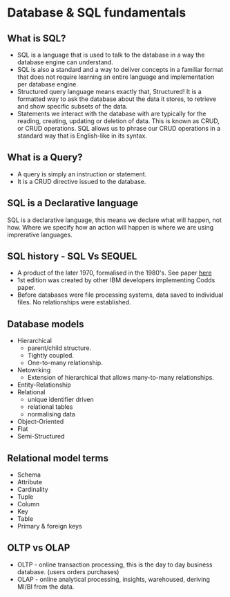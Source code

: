 # Database & SQL fundamentals

## What is SQL?
- SQL is a language that is used to talk to the database in a way the database engine can understand.
- SQL is also a standard and a way to deliver concepts in a familiar format that does not require learning an entire language and implementation per database engine.
- Structured query language means exactly that, Structured! It is a formatted way to ask the database about the data it stores, to retrieve and show specific subsets of the data.
- Statements we interact with the database with are typically for the reading, creating, updating or deletion of data. This is known as CRUD, or CRUD operations. SQL allows us to phrase our CRUD operations in a standard way that is English-like in its syntax.

## What is a Query?
- A query is simply an instruction or statement.
- It is a CRUD directive issued to the database.

## SQL is a Declarative language
SQL is a declarative language, this means we declare what will happen, not how. Where we specify how an action will happen is where we are using imprerative languages.

## SQL history - SQL Vs SEQUEL
- A product of the later 1970, formalised in the 1980's. See paper [here](https://www.seas.upenn.edu/~zives/03f/cis550/codd.pdf)
- 1st edition was created by other IBM developers implementing Codds paper.
- Before databases were file processing systems, data saved to individual files. No relationships were established.

## Database models
- Hierarchical
    - parent/child structure.
    - Tightly coupled.
    - One-to-many relationship.
- Netowrking
    - Extension of hierarchical that allows many-to-many relationships.
- Entity-Relationship
- Relational
    - unique identifier driven
    - relational tables
    - normalising data
- Object-Oriented
- Flat
- Semi-Structured

## Relational model terms
- Schema
- Attribute
- Cardinality
- Tuple
- Column
- Key
- Table
- Primary & foreign keys

## OLTP vs OLAP
- OLTP - online transaction processing, this is the day to day business database. (users orders purchases)
- OLAP - online analytical processing, insights, warehoused, deriving MI/BI from the data.
